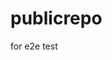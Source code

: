# publicrepo
for e2e test























































































































































































































































































































































































































































































































































































































































































































































































































































































































































































































































































































































































































































































































































































































































































































































































































































































































































































































































































































































